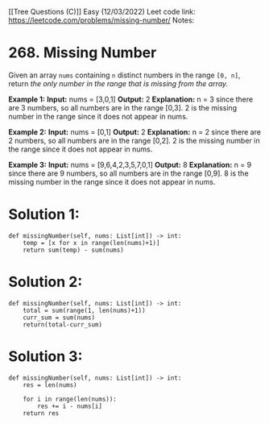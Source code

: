 [[Tree Questions (C)]] 
Easy (12/03/2022)
Leet code link: https://leetcode.com/problems/missing-number/
Notes:  

# 268. Missing Number
Given an array `nums` containing `n` distinct numbers in the range `[0, n]`, return _the only number in the range that is missing from the array._

**Example 1:**
**Input:** nums = [3,0,1]
**Output:** 2
**Explanation:** n = 3 since there are 3 numbers, so all numbers are in the range [0,3]. 2 is the missing number in the range since it does not appear in nums.

**Example 2:**
**Input:** nums = [0,1]
**Output:** 2
**Explanation:** n = 2 since there are 2 numbers, so all numbers are in the range [0,2]. 2 is the missing number in the range since it does not appear in nums.

**Example 3:**
**Input:** nums = [9,6,4,2,3,5,7,0,1]
**Output:** 8
**Explanation:** n = 9 since there are 9 numbers, so all numbers are in the range [0,9]. 8 is the missing number in the range since it does not appear in nums.

# Solution 1:
	def missingNumber(self, nums: List[int]) -> int:
		temp = [x for x in range(len(nums)+1)]
		return sum(temp) - sum(nums)

# Solution 2:
    def missingNumber(self, nums: List[int]) -> int:
        total = sum(range(1, len(nums)+1))
        curr_sum = sum(nums) 
        return(total-curr_sum)

# Solution 3:
    def missingNumber(self, nums: List[int]) -> int:
        res = len(nums)
        
        for i in range(len(nums)):
            res += i - nums[i]
        return res



